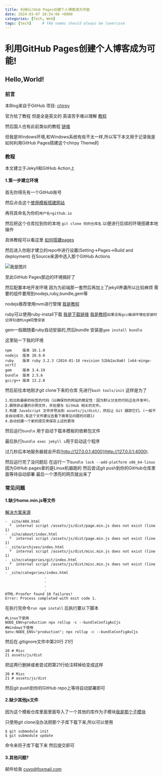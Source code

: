 ```yaml
---
title: 利用GitHub Pages创建个人博客成为可能
date: 2024-03-07 18:54:00 +0800
categories: [Tech, Web]
tags: [tech]     # TAG names should always be lowercase
---
```

# 利用GitHub Pages创建个人博客成为可能!
## Hello,World!
### 前言
本Blog来自于GitHub 项目:
[chirpy](https://github.com/cotes2020/jekyll-theme-chirpy)

官方给了教程 但是全是英文的 英语苦手难以理解
[教程](https://chirpy.cotes.page/posts/getting-started/)

然后国人也有此前类似的教程
[链接](https://www.cnblogs.com/tungsten106/p/17868774.html)

但我是Windows环境,和Windows系统有些不太一样,所以写下本文用于记录我是如何利用GitHub Pages搭建这个chirpy Theme的

### 教程
本文建立于Jekyll和GitHub Action上

#### 1.第一步建立环境
首先你得先有一个GitHub账号 

然后点击这个[使用模板搭建网站](https://github.com/cotes2020/chirpy-starter/generate)

再将其命名为你的```用户名+github.io```

然后把这个仓库拉到你的本地
```git clone 你的仓库名``` 以便进行后续的环境搭建本地操作

具体教程可以看这里
[如何搭建pages](https://pages.github.com/)

然后进入你刚才建立的repo中进行设置(Setting->Pages->Build and deployment)
在Source来源中选入那个GitHub Actions

![我是图片](https://github.com/Moeary/pic_bed/blob/main/img/20240308102959.png)

至此GitHub Pages那边的环境搞好了

然后配置本地开发环境 因为为前端那一套然后再加上了jekyll养蛊所以比较麻烦
需要的组件要用到nodejs,ruby,bundle,gem等

nodejs推荐使用nvm进行管理 [我是教程](https://www.runoob.com/w3cnote/nvm-manager-node-versions.html)

ruby可以使用ruby-install下载 [我是下载链接](https://rubyinstaller.org/) [我是教程](https://www.runoob.com/ruby/ruby-installation-windows.html)`如果没有gcc编译环境在安装时记得勾选MingW完整安装`

gem一般跟随着ruby自动安装的,然后bundle 安装是`gem install bundle`

这里贴一下我的环境
```
npm     版本 10.1.0
nodejs  版本 20.9.0
ruby    版本 ruby 3.2.3 (2024-01-18 revision 52bb2ac0a6) [x64-mingw-ucrt]
gem     版本 3.4.19
bundle  版本 2.5.6
gcc/g++ 版本 13.2.0
```

然后前往本地刚才git clone下来的仓库
先进行`bash tools/init`
这样是为了
```
1.检出到最新的标签的代码（以确保你的网站的稳定性：因为默认分支的代码正在开发中）。
2.删除非必要的示例文件，并处理与 GitHub 相关的文件。
3.构建 JavaScript 文件并导出到 assets/js/dist/，然后让 Git 跟踪它们。(一般不会自动成功,有这个文件建议去看下面常见问题的问题1)
4.自动创建一个新的提交来保存上述的更改
```

然后运行`bundle` 用于自动下载本模板的依赖包文件

最后执行`bundle exec jekyll s`用于启动这个程序

过几秒后本地服务器就会开启[http://127.0.0.1:4000](http://127.0.0.1:4000).

然后运行完了没问题后 
在运行一下`bundle lock --add-platform x86_64-linux` 因为GitHub pages拿的是Linux机器跑的 然后尝试git push到你的GitHub仓库里面等待自动部署 最后一个漂亮的网页就出来了
### 常见问题
#### 1.缺少home.min.js等文件
[解决方案来源](https://github.com/cotes2020/jekyll-theme-chirpy/issues/1090)
```
- _site/404.html
  *  internal script /assets/js/dist/page.min.js does not exist (line 1)
- _site/about/index.html
  *  internal script /assets/js/dist/page.min.js does not exist (line 1)
- _site/archives/index.html
  *  internal script /assets/js/dist/misc.min.js does not exist (line 1)
- _site/categories/git/index.html
  *  internal script /assets/js/dist/misc.min.js does not exist (line 1)
- _site/categories/index.html
                  .
                  .
                  .
                  .
HTML-Proofer found 10 failures!
Error: Process completed with exit code 1.
```
在执行完命令` run npm install `
后执行要以下脚本
```
#Linux下使用
NODE_ENV=production npx rollup -c --bundleConfigAsCjs 
#Windows下使用
$env:NODE_ENV="production"; npx rollup -c --bundleConfigAsCjs
```
然后在.gitignore文件中第20行 21行
```
20 # Misc
21 assets/js/dist
```
把这两行删掉或者尝试把第21行给注释掉给变成这样
```
20 # Misc
21 # assets/js/dist
```
然后git push到你的GitHub repo上等待自动部署即可

#### 2.缺少其他js文件
因为这个模板仓库里面里面导入了一个其他的库作为子模块[我是那个子模块](https://github.com/cotes2020/chirpy-static-assets/tree/7bc0d86b6af83d7acfc63db50f29a5975cec2513)

只使用git clone没办法把那个子库下载下来,所以可以使用
```
$ git submodule init
$ git submodule update
```
命令来将子库下载下来 然后提交即可

#### 3.其他问题?
邮件给我 cuvo@foxmail.com

